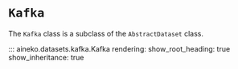 # `Kafka`

The `Kafka` class is a subclass of the `AbstractDataset` class.

::: aineko.datasets.kafka.Kafka
    rendering:
        show_root_heading: true
        show_inheritance: true
